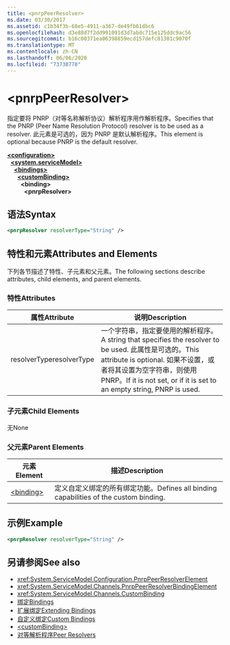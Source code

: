 ```yaml
---
title: <pnrpPeerResolver>
ms.date: 03/30/2017
ms.assetid: c1b34f3b-68e5-4911-a367-de49fb61dbc6
ms.openlocfilehash: d3e88d7f2dd991091d3d7abdc715e125ddc9ac56
ms.sourcegitcommit: b16c00371ea06398859ecd157defc81301c9070f
ms.translationtype: MT
ms.contentlocale: zh-CN
ms.lasthandoff: 06/06/2020
ms.locfileid: "73738778"
---
```

# \<pnrpPeerResolver>
<span data-ttu-id="5179b-101">指定要将 PNRP（对等名称解析协议）解析程序用作解析程序。</span><span class="sxs-lookup"><span data-stu-id="5179b-101">Specifies that the PNRP (Peer Name Resolution Protocol) resolver is to be used as a resolver.</span></span> <span data-ttu-id="5179b-102">此元素是可选的，因为 PNRP 是默认解析程序。</span><span class="sxs-lookup"><span data-stu-id="5179b-102">This element is optional because PNRP is the default resolver.</span></span>  
  
[**\<configuration>**](../configuration-element.md)\
&nbsp;&nbsp;[**\<system.serviceModel>**](system-servicemodel.md)\
&nbsp;&nbsp;&nbsp;&nbsp;[**\<bindings>**](bindings.md)\
&nbsp;&nbsp;&nbsp;&nbsp;&nbsp;&nbsp;[**\<customBinding>**](custombinding.md)\
&nbsp;&nbsp;&nbsp;&nbsp;&nbsp;&nbsp;&nbsp;&nbsp;**\<binding>**\
&nbsp;&nbsp;&nbsp;&nbsp;&nbsp;&nbsp;&nbsp;&nbsp;&nbsp;&nbsp;**\<pnrpResolver>**  
  
## <a name="syntax"></a><span data-ttu-id="5179b-103">语法</span><span class="sxs-lookup"><span data-stu-id="5179b-103">Syntax</span></span>  
  
```xml  
<pnrpResolver resolverType="String" />
```  
  
## <a name="attributes-and-elements"></a><span data-ttu-id="5179b-104">特性和元素</span><span class="sxs-lookup"><span data-stu-id="5179b-104">Attributes and Elements</span></span>  
 <span data-ttu-id="5179b-105">下列各节描述了特性、子元素和父元素。</span><span class="sxs-lookup"><span data-stu-id="5179b-105">The following sections describe attributes, child elements, and parent elements.</span></span>  
  
### <a name="attributes"></a><span data-ttu-id="5179b-106">特性</span><span class="sxs-lookup"><span data-stu-id="5179b-106">Attributes</span></span>  
  
|<span data-ttu-id="5179b-107">属性</span><span class="sxs-lookup"><span data-stu-id="5179b-107">Attribute</span></span>|<span data-ttu-id="5179b-108">说明</span><span class="sxs-lookup"><span data-stu-id="5179b-108">Description</span></span>|  
|---------------|-----------------|  
|<span data-ttu-id="5179b-109">resolverType</span><span class="sxs-lookup"><span data-stu-id="5179b-109">resolverType</span></span>|<span data-ttu-id="5179b-110">一个字符串，指定要使用的解析程序。</span><span class="sxs-lookup"><span data-stu-id="5179b-110">A string that specifies the resolver to be used.</span></span> <span data-ttu-id="5179b-111">此属性是可选的。</span><span class="sxs-lookup"><span data-stu-id="5179b-111">This attribute is optional.</span></span> <span data-ttu-id="5179b-112">如果不设置，或者将其设置为空字符串，则使用 PNRP。</span><span class="sxs-lookup"><span data-stu-id="5179b-112">If it is not set, or if it is set to an empty string, PNRP is used.</span></span>|  
  
### <a name="child-elements"></a><span data-ttu-id="5179b-113">子元素</span><span class="sxs-lookup"><span data-stu-id="5179b-113">Child Elements</span></span>  
 <span data-ttu-id="5179b-114">无</span><span class="sxs-lookup"><span data-stu-id="5179b-114">None</span></span>  
  
### <a name="parent-elements"></a><span data-ttu-id="5179b-115">父元素</span><span class="sxs-lookup"><span data-stu-id="5179b-115">Parent Elements</span></span>  
  
|<span data-ttu-id="5179b-116">元素</span><span class="sxs-lookup"><span data-stu-id="5179b-116">Element</span></span>|<span data-ttu-id="5179b-117">描述</span><span class="sxs-lookup"><span data-stu-id="5179b-117">Description</span></span>|  
|-------------|-----------------|  
|[\<binding>](bindings.md)|<span data-ttu-id="5179b-118">定义自定义绑定的所有绑定功能。</span><span class="sxs-lookup"><span data-stu-id="5179b-118">Defines all binding capabilities of the custom binding.</span></span>|  
  
## <a name="example"></a><span data-ttu-id="5179b-119">示例</span><span class="sxs-lookup"><span data-stu-id="5179b-119">Example</span></span>  
  
```xml  
<pnrpResolver resolverType="String" />
```  
  
## <a name="see-also"></a><span data-ttu-id="5179b-120">另请参阅</span><span class="sxs-lookup"><span data-stu-id="5179b-120">See also</span></span>

- <xref:System.ServiceModel.Configuration.PnrpPeerResolverElement>
- <xref:System.ServiceModel.Channels.PnrpPeerResolverBindingElement>
- <xref:System.ServiceModel.Channels.CustomBinding>
- [<span data-ttu-id="5179b-121">绑定</span><span class="sxs-lookup"><span data-stu-id="5179b-121">Bindings</span></span>](../../../wcf/bindings.md)
- [<span data-ttu-id="5179b-122">扩展绑定</span><span class="sxs-lookup"><span data-stu-id="5179b-122">Extending Bindings</span></span>](../../../wcf/extending/extending-bindings.md)
- [<span data-ttu-id="5179b-123">自定义绑定</span><span class="sxs-lookup"><span data-stu-id="5179b-123">Custom Bindings</span></span>](../../../wcf/extending/custom-bindings.md)
- [\<customBinding>](custombinding.md)
- [<span data-ttu-id="5179b-124">对等解析程序</span><span class="sxs-lookup"><span data-stu-id="5179b-124">Peer Resolvers</span></span>](../../../wcf/feature-details/peer-resolvers.md)
